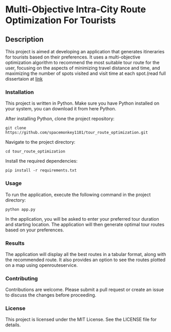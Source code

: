 # Multi-Objective Intra-City Route Optimization For Tourists
## Description
This project is aimed at developing an application that generates itineraries for tourists based on their preferences. It uses a multi-objective optimization algorithm to recommend the most suitable tour route for the user, focusing on the aspects of minimizing travel distance and time, and maximizing the number of spots visited and visit time at each spot.(read full dissertaion at [link](https://docs.google.com/document/d/1iBK5igbFfCMpV4BC89PyS2R172MIKTlsXM5vn_3t9zM/edit?usp=sharing)

### Installation
This project is written in Python. Make sure you have Python installed on your system, you can download it from here Python.

After installing Python, clone the project repository:

```
git clone https://github.com/spacemonkey1101/tour_route_optimization.git
```
Navigate to the project directory:
```
cd tour_route_optimization
```
Install the required dependencies:
```
pip install -r requirements.txt
````

### Usage
To run the application, execute the following command in the project directory:
```
python app.py
```
In the application, you will be asked to enter your preferred tour duration and starting location. The application will then generate optimal tour routes based on your preferences.

### Results
The application will display all the best routes in a tabular format, along with the recommended route. It also provides an option to see the routes plotted on a map using openrouteservice.

### Contributing
Contributions are welcome. Please submit a pull request or create an issue to discuss the changes before proceeding.

### License
This project is licensed under the MIT License. See the LICENSE file for details.
